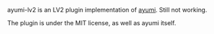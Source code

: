 
ayumi-lv2 is an LV2 plugin implementation of [ayumi](https://github.com/true-grue/ayumi). Still not working.

The plugin is under the MIT license, as well as ayumi itself.

